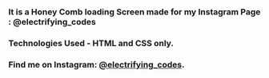 ### It is a Honey Comb loading Screen made for my Instagram Page : @electrifying_codes

### Technologies Used - HTML and CSS only.



### Find me on Instagram: [@electrifying_codes][Instagram].

[instagram]: https://www.instagram.com/electrifying_codes